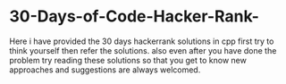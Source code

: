 # 30-Days-of-Code-Hacker-Rank-
Here i have provided the 30 days hackerrank solutions in cpp first try to think yourself then refer the solutions. also even after you have done the problem try reading these solutions so that you get to know new approaches and suggestions are always welcomed.
